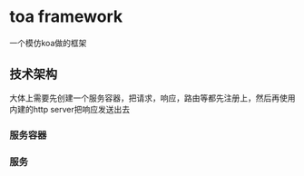 # toa framework

一个模仿koa做的框架

## 技术架构

大体上需要先创建一个服务容器，把请求，响应，路由等都先注册上，然后再使用内建的http server把响应发送出去

### 服务容器

### 服务